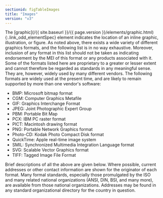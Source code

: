 ```yaml
---
sectionid: figTableImages
title: "Images"
version: "v3"
---
```




The [graphic](/{{ site.baseurl }}/{{ page.version }}/elements/graphic.html){:.link_odd_elementSpec} element indicates the location of an inline graphic,
illustration, or figure. As noted above, there exists a wide variety of different
graphics
formats, and the following list is in no way exhaustive. Moreover, inclusion of any
format
in this list should not be taken as indicating endorsement by the MEI of this format
or any
products associated with it. Some of the formats listed here are proprietary to a
greater or
lesser extent and cannot therefore be regarded as standards in any meaningful sense.
They
are, however, widely used by many different vendors. The following formats are widely
used
at the present time, and are likely to remain supported by more than one vendor's
software:


- BMP: Microsoft bitmap format
- CGM: Computer Graphics Metafile
- GIF: Graphics Interchange Format
- JPEG: Joint Photographic Expert Group
- PBM: Portable Bit Map
- PCX: IBM PC raster format
- PICT: Macintosh drawing format
- PNG: Portable Network Graphics format
- Photo-CD: Kodak Photo Compact Disk format
- QuickTime: Apple real-time image system
- SMIL: Synchronized Multimedia Integration Language format
- SVG: Scalable Vector Graphics format
- TIFF: Tagged Image File Format

Brief descriptions of all the above are given below. Where possible, current addresses
or
other contact information are shown for the originator of each format. Many formal
standards, especially those promulgated by the ISO and many related national organizations
(ANSI, DIN, BSI, and many more), are available from those national organizations.
Addresses
may be found in any standard organizational directory for the country in question.





